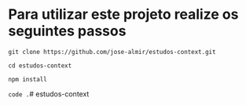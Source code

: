 # Para utilizar este projeto realize os seguintes passos

``git clone https://github.com/jose-almir/estudos-context.git``

``cd estudos-context``

``npm install``

``code .``#   e s t u d o s - c o n t e x t  
 